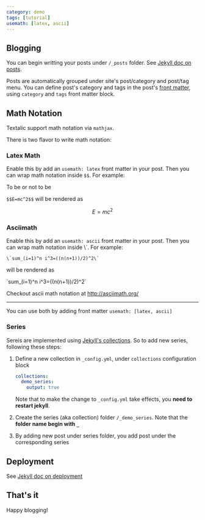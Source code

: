 ```yaml
---
category: demo
tags: [tutorial]
usemath: [latex, ascii]
---
```


## Blogging

You can begin writting your posts under `/_posts` folder. See [Jekyll doc on posts](https://jekyllrb.com/docs/posts/).

Posts are automatically grouped under site's post/category and post/tag menu. You can define post's category and tags in the post's [front matter](https://jekyllrb.com/docs/front-matter/), using `category` and `tags` front matter block.

## Math Notation

Textalic support math notation via `mathjax`.

There is two flavor to write math notation:

### Latex Math

Enable this by add an `usemath: latex` front matter in your post. Then you can wrap math notation inside `$$`. For example:

To be or not to be

`$$E=mc^2$$` will be rendered as

$$E=mc^2$$

### Asciimath

Enable this by add an `usemath: ascii` front matter in your post. Then you can wrap math notation inside \\`. For example:

```
\`sum_(i=1)^n i^3=((n(n+1))/2)^2\`
```

will be rendered as

\`sum_(i=1)^n i^3=((n(n+1))/2)^2\`

Checkout ascii math notation at <http://asciimath.org/>

---

You can use both by adding front matter `usemath: [latex, ascii]`

### Series

Sereis are implemented using [Jekyll's collections](https://jekyllrb.com/docs/collections/). So to add new series, following these steps:

1. Define a new collection in `_config.yml`, under `collections` configuration block

    ```yaml
    collections:
      demo_series:
        output: true
    ```

    Note that to make the change to `_config.yml` take effects, you **need to restart jekyll**.

2. Create the series (aka collection) folder `/_demo_series`. Note that the **folder name begin with `_`**

3. By adding new post under series folder, you add post under the corresponding series

## Deployment

See [Jekyll doc on deployment](https://jekyllrb.com/docs/deployment/)

## That's it

Happy blogging!
